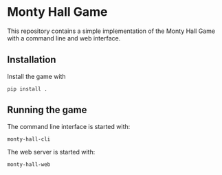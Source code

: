 Monty Hall Game
===============

This repository contains a simple implementation of the Monty Hall Game with
a command line and web interface.


Installation
------------

Install the game with

    pip install .

Running the game
----------------

The command line interface is started with:

    monty-hall-cli

The web server is started with:

    monty-hall-web
